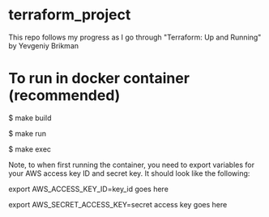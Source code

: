 # terraform_project
This repo follows my progress as I go through "Terraform: Up and Running" by Yevgeniy Brikman

# To run in docker container (recommended)
$ make build

$ make run

$ make exec

Note, to when first running the container, you need to export variables for your AWS access key ID and secret key. It should look like the following:

export AWS_ACCESS_KEY_ID=<it>key_id goes here</it>

export AWS_SECRET_ACCESS_KEY=<it>secret access key goes here</it>

